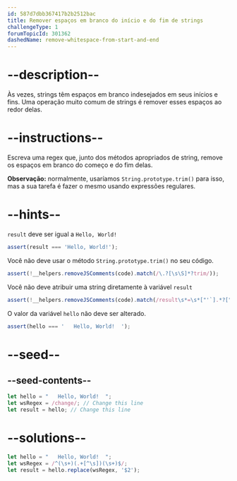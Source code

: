 ```yaml
---
id: 587d7dbb367417b2b2512bac
title: Remover espaços em branco do início e do fim de strings
challengeType: 1
forumTopicId: 301362
dashedName: remove-whitespace-from-start-and-end
---
```


# --description--

Às vezes, strings têm espaços em branco indesejados em seus inícios e fins. Uma operação muito comum de strings é remover esses espaços ao redor delas.

# --instructions--

Escreva uma regex que, junto dos métodos apropriados de string, remove os espaços em branco do começo e do fim delas.

**Observação:** normalmente, usaríamos `String.prototype.trim()` para isso, mas a sua tarefa é fazer o mesmo usando expressões regulares.

# --hints--

`result` deve ser igual a `Hello, World!`

```js
assert(result === 'Hello, World!');
```

Você não deve usar o método `String.prototype.trim()` no seu código.

```js
assert(!__helpers.removeJSComments(code).match(/\.?[\s\S]*?trim/));
```

Você não deve atribuir uma string diretamente à variável `result`

```js
assert(!__helpers.removeJSComments(code).match(/result\s*=\s*["'`].*?["'`]/));
```

O valor da variável `hello` não deve ser alterado.

```js
assert(hello === '   Hello, World!  ');
```

# --seed--

## --seed-contents--

```js
let hello = "   Hello, World!  ";
let wsRegex = /change/; // Change this line
let result = hello; // Change this line
```

# --solutions--

```js
let hello = "   Hello, World!  ";
let wsRegex = /^(\s+)(.+[^\s])(\s+)$/;
let result = hello.replace(wsRegex, '$2');
```

